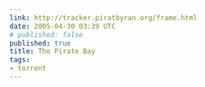 ```yaml
---
link: http://tracker.piratbyran.org/frame.html
date: 2005-04-30 03:39 UTC
# published: false
published: true
title: The Pirate Bay
tags:
- torrent
---
```



